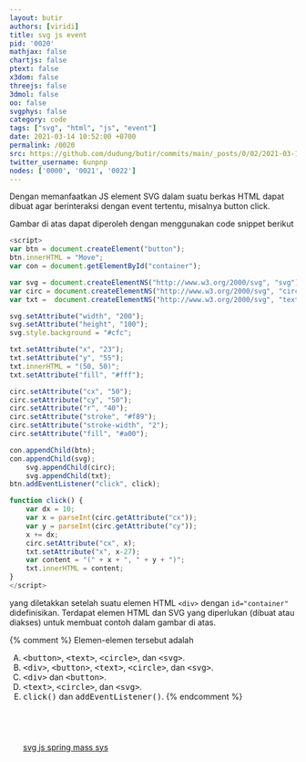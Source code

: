 ```yaml
---
layout: butir
authors: [viridi]
title: svg js event
pid: '0020'
mathjax: false
chartjs: false
ptext: false
x3dom: false
threejs: false
3dmol: false
oo: false
svgphys: false
category: code
tags: ["svg", "html", "js", "event"]
date: 2021-03-14 10:52:00 +0700
permalink: /0020
src: https://github.com/dudung/butir/commits/main/_posts/0/02/2021-03-14-svg-js-event.md
twitter_username: 6unpnp
nodes: ['0000', '0021', '0022']
---
```

Dengan memanfaatkan JS element SVG dalam suatu berkas HTML dapat dibuat agar berinteraksi dengan event tertentu, misalnya button click.

<div id="container"></div>

<script>
var btn = document.createElement("button");
btn.innerHTML = "Move";
var con = document.getElementById("container");

var svg = document.createElementNS("http://www.w3.org/2000/svg", "svg");
var circ = document.createElementNS("http://www.w3.org/2000/svg", "circle");
var txt =  document.createElementNS("http://www.w3.org/2000/svg", "text");

svg.setAttribute("width", "200");
svg.setAttribute("height", "100");
svg.style.background = "#cfc";

txt.setAttribute("x", "23");
txt.setAttribute("y", "55");
txt.innerHTML = "(50, 50)";
txt.setAttribute("fill", "#fff");

circ.setAttribute("cx", "50");
circ.setAttribute("cy", "50");
circ.setAttribute("r", "40");
circ.setAttribute("stroke", "#f89");
circ.setAttribute("stroke-width", "2");
circ.setAttribute("fill", "#a00");

con.appendChild(btn);
con.appendChild(svg);
	svg.appendChild(circ);
	svg.appendChild(txt);
btn.addEventListener("click", click);

function click() {
	var dx = 10;
	var x = parseInt(circ.getAttribute("cx"));
	var y = parseInt(circ.getAttribute("cy"));
	x += dx;
	circ.setAttribute("cx", x);
	txt.setAttribute("x", x-27);
	var content = "(" + x + ", " + y + ")";
	txt.innerHTML = content;
}
</script>

Gambar di atas dapat diperoleh dengan menggunakan code snippet berikut

```javascript
<script>
var btn = document.createElement("button");
btn.innerHTML = "Move";
var con = document.getElementById("container");

var svg = document.createElementNS("http://www.w3.org/2000/svg", "svg");
var circ = document.createElementNS("http://www.w3.org/2000/svg", "circle");
var txt =  document.createElementNS("http://www.w3.org/2000/svg", "text");

svg.setAttribute("width", "200");
svg.setAttribute("height", "100");
svg.style.background = "#cfc";

txt.setAttribute("x", "23");
txt.setAttribute("y", "55");
txt.innerHTML = "(50, 50)";
txt.setAttribute("fill", "#fff");

circ.setAttribute("cx", "50");
circ.setAttribute("cy", "50");
circ.setAttribute("r", "40");
circ.setAttribute("stroke", "#f89");
circ.setAttribute("stroke-width", "2");
circ.setAttribute("fill", "#a00");

con.appendChild(btn);
con.appendChild(svg);
	svg.appendChild(circ);
	svg.appendChild(txt);
btn.addEventListener("click", click);

function click() {
	var dx = 10;
	var x = parseInt(circ.getAttribute("cx"));
	var y = parseInt(circ.getAttribute("cy"));
	x += dx;
	circ.setAttribute("cx", x);
	txt.setAttribute("x", x-27);
	var content = "(" + x + ", " + y + ")";
	txt.innerHTML = content;
}
</script>
```

yang diletakkan setelah suatu elemen HTML `<div>` dengan `id="container"` didefinisikan. Terdapat elemen HTML dan SVG yang diperlukan (dibuat atau diakses) untuk membuat contoh dalam gambar di atas.

{% comment %}
Elemen-elemen tersebut adalah

<ol type="A">
<li><tt>&lt;button&gt;</tt>, <tt>&lt;text&gt;</tt>, <tt>&lt;circle&gt;</tt>,  dan <tt>&lt;svg&gt;</tt>.
<li><tt>&lt;div&gt;</tt>, <tt>&lt;button&gt;</tt>, <tt>&lt;text&gt;</tt>, <tt>&lt;circle&gt;</tt>,  dan <tt>&lt;svg&gt;</tt>.
<li><tt>&lt;div&gt;</tt> dan <tt>&lt;button&gt;</tt>.
<li><tt>&lt;text&gt;</tt>, <tt>&lt;circle&gt;</tt>,  dan <tt>&lt;svg&gt;</tt>.
<li><tt>click()</tt> dan <tt>addEventListener()</tt>.
{% endcomment %}


## &nbsp;
[svg js spring mass sys](0021)
